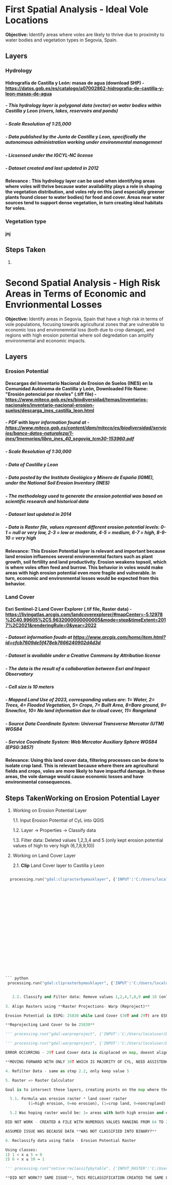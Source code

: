 # **First Spatial Analysis** - Ideal Vole Locations
**Objective:** Identify areas where voles are likely to thrive due to proximity to water bodies and vegetation types in Segovia, Spain.

## Layers

### Hydrology
  #### Hidrografía de Castilla y León: masas de agua (download SHP) - https://datos.gob.es/es/catalogo/a07002862-hidrografia-de-castilla-y-leon-masas-de-agua
##### - This hydrology layer is polygonal data (vector) on water bodies within Castilla y Leon (rivers, lakes, reservoirs and ponds)
##### - Scale Resolution of 1:25,000
##### - Data published by the Junta de Castilla y Leon, specifically the autonomous administration working under environmental managemnet
##### - Licsensed under the IGCYL-NC license
##### - Dataset created and last updated in 2012
#### **Relevance** : This hydrology layer can be used when identifying areas where voles will thrive because water availability plays a role in shaping the vegetation distribution, and voles rely on this (and especially greener plants found closer to water bodies) for food and cover. Areas near water sources tend to support dense vegetation, in turn creating ideal habitats for voles. 


### Vegetation type
#### jnj


## Steps Taken
1. 

# **Second Spatial Analysis** - High Risk Areas in Terms of Economic and Envrionmental Losses
**Objective:** Identify areas in Segovia, Spain that have a high risk in terms of vole populations, focusing towards agricultural zones that are vulnerable to economic loss and environemntal loss (both due to crop damage), and regions with high erosion potential where soil degredation can amplify environmental and economic impacts. 

## Layers

### **Erosion Potential** 
  #### Descargas del Inventario Nacional de Erosion de Suelos (INES) en la Comunidad Autónoma de Castilla y León, Downloaded File Name: "Erosión potencial por niveles" (.tiff file) - https://www.miteco.gob.es/es/biodiversidad/temas/inventarios-nacionales/inventario-nacional-erosion-suelos/descarga_ines_castilla_leon.html 
##### - PDF with layer information found at - https://www.miteco.gob.es/content/dam/miteco/es/biodiversidad/servicios/banco-datos-naturaleza/1-ines/1memorias/libro_ines_40_segovia_tcm30-153960.pdf 
##### - Scale Resolution of 1:30,000
##### - Data of Castilla y Leon
##### - Data posted by the Instituto Geológico y Minero de España (IGME), under the National Soil Erosion Inventory (INES)
##### - The methodology used to generate the erosion potential was based on scientific research and historical data
##### - Dataset last updated in 2014
##### - Data is Raster file, values represent different erosion potential levels: 0-1 = null or very low, 2-3 = low or moderate, 4-5 = medium, 6-7 = high, 8-9-10 = very high
#### **Relevance**: This Erosion Potential layer is relevant and important because land erosion influences several environemntal factors such as plant growth, soil fertility and land productivity. Erosion weakens topsoil, which is where voles often feed and burrow. This behavior in voles would make areas with high erosion potential even more fragile and vulnerable. In turn, economic and environmental losses would be expected from this behavior. 


### **Land Cover**
  #### Esri Sentinel-2 Land Cover Explorer (.tif file, Raster data) - https://livingatlas.arcgis.com/landcoverexplorer/#mapCenter=-5.12978%2C40.99605%2C5.9632000000000005&mode=step&timeExtent=2017%2C2021&renderingRule=0&year=2022
##### - Dataset information foudn at https://www.arcgis.com/home/item.html?id=cfcb7609de5f478eb7666240902d4d3d 
##### - Dataset is available under a Creative Commons by Attribution license
##### - The data is the result of a collaboration between Esri and Impact Observatory
##### - Cell size is 10 meters
##### - Mapped Land Use of 2023, corresponding values are: 1= Water, 2= Trees, 4= Flooded Vegetation, 5= Crops, 7= Built Area, 8=Bare ground, 9= Snow/Ice, 10= No land information due to cloud cover, 11= Rangeland 
##### - Source Data Coordinate System: Universal Transverse Mercator (UTM) WGS84
##### - Service Coordinate System: Web Mercator Auxiliary Sphere WGS84 (EPSG:3857)
#### **Relevance**: Using this land cover data, filtering processes can be done to isolate crop land. This is relevant because where there are agricultural fields and crops, voles are more likely to have impactful damage. In these areas, the vole damage would cause economic losses and have environmental consequences. 

## Steps TakenWorking on Erosion Potential Layer

1. Working on Erosion Potential Layer
   
   1.1. Input Erosion Potential of CyL into QGIS
   
   1.2. Layer -> Properties -> Classify data
   
   1.3. Filter data: Deleted values 1,2,3,4 and 5 (only kept erosion potential values of high to very high (6,7,8,9,10))
   
2. Working on Land Cover Layer
   
   2.1. **Clip** Land Cover layer to Castilla y Leon
   
``` python

  processing.run("gdal:cliprasterbymasklayer", {'INPUT':'C:/Users/localuser/Documents/GIS data/land_cover_data/29T_20230101-20240101.tif','MASK':'C:/Users/localuser/Documents/GIS data/prov_cyl_recintos.gpkg|layername=prov_cyl_recintos','SOURCE_CRS':None,'TARGET_CRS':None,'TARGET_EXTENT':None,'NODATA':None,'ALPHA_BAND':False,'CROP_TO_CUTLINE':True,'KEEP_RESOLUTION':False,'SET_RESOLUTION':False,'X_RESOLUTION':None,'Y_RESOLUTION':None,'MULTITHREADING':False,'OPTIONS':'','DATA_TYPE':0,'EXTRA':'','OUTPUT':'C:/Users/localuser/Documents/GIS data/29T_landcover_CyL.tif'}) ```





















``` python
 processing.run("gdal:cliprasterbymasklayer", {'INPUT':'C:/Users/localuser/Documents/GIS data/land_cover_data/30T_20230101-20240101.tif','MASK':'C:/Users/localuser/Documents/GIS data/prov_cyl_recintos.gpkg|layername=prov_cyl_recintos','SOURCE_CRS':None,'TARGET_CRS':None,'TARGET_EXTENT':None,'NODATA':None,'ALPHA_BAND':False,'CROP_TO_CUTLINE':True,'KEEP_RESOLUTION':False,'SET_RESOLUTION':False,'X_RESOLUTION':None,'Y_RESOLUTION':None,'MULTITHREADING':False,'OPTIONS':'','DATA_TYPE':0,'EXTRA':'','OUTPUT':'C:/Users/localuser/Documents/GIS data/30T_landcover_CyL.tif'}) 


   2.2. Classify and Filter data: Remove values 1,2,4,7,8,9 and 10 (only keep value 5 of crop land)
  
3. Align Rasters using **Raster Projections- Warp (Reproject)**

Erosion Potential is ESPG: 25830 while Land Cover (30T and 29T) are ESPG: 32630

**Reprojecting Land Cover to be 25830**

''' processing.run("gdal:warpreproject", {'INPUT':'C:/Users/localuser/Documents/GIS data/30T_landcover_CyL.tif','SOURCE_CRS':QgsCoordinateReferenceSystem('EPSG:25830'),'TARGET_CRS':None,'RESAMPLING':0,'NODATA':None,'TARGET_RESOLUTION':None,'OPTIONS':'','DATA_TYPE':0,'TARGET_EXTENT':None,'TARGET_EXTENT_CRS':None,'MULTITHREADING':False,'EXTRA':'','OUTPUT':'C:/Users/localuser/Documents/GIS data/30T_landcover_ESPG25830.tif'}) '''

''' processing.run("gdal:warpreproject", {'INPUT':'C:/Users/localuser/Documents/GIS data/29T_landcover_CyL.tif','SOURCE_CRS':QgsCoordinateReferenceSystem('EPSG:25830'),'TARGET_CRS':None,'RESAMPLING':0,'NODATA':None,'TARGET_RESOLUTION':None,'OPTIONS':'','DATA_TYPE':0,'TARGET_EXTENT':None,'TARGET_EXTENT_CRS':None,'MULTITHREADING':False,'EXTRA':'','OUTPUT':'C:/Users/localuser/Documents/GIS data/29T_landcover_ESPG_25830.tif'}) '''

ERROR OCCURRING - 29T Land Cover data is displaced on map, doesnt align with the erosion potential coordinates and is no longer next to 30T

**MOVING FORWARD WITH ONLY 30T WHICH IS MAJORITY OF CYL, NEED ASSISTENCE TO FIND WHAT WENT WRONG AND THEN COMPLETE SAME UPCOMING STEPS WITH 29T**

4. Refilter Data - same as step 2.2, only keep value 5

5. Raster => Raster Calculator 

Goal is to intersect these layers, creating points on the map where the raster layers overlap 

  5.1. Formula was erosion raster * land cover raster 
          (1=high erosion, 0=no erosion), (1=crop land, 0=noncropland)

  5.2 Was hoping raster would be: 1= areas with both high erosion and crop land, 0 = other areas 

DID NOT WORK - CREATED A FILE WITH NUMEROUS VALUES RANGING FROM 64 TO 2871? AREAS ARE SHADED AND NOT SPECIFICALLY OVERLAPPED?

ASSUMED ISSUE WAS BECAUSE DATA **WAS NOT CLASSIFIED INTO BINARY?**

6. Reclassify data using Table - Erosion Potential Raster

Using classes:
1) 1 < x ≤ 5 → 0
2) 6 < x ≤ 10 → 1

''' processing.run("native:reclassifybytable", {'INPUT_RASTER':'C:/Users/localuser/Documents/GIS data/overlap_30T_EroPot_2.tif','RASTER_BAND':1,'TABLE':['1','5','0','6','10','1'],'NO_DATA':-9999,'RANGE_BOUNDARIES':0,'NODATA_FOR_MISSING':False,'DATA_TYPE':5,'OUTPUT':'C:/Users/localuser/Documents/GIS data/reclassified_EroPot.tif'}) '''

**DID NOT WORK?? SAME ISSUE**, THIS RECLASSIFICATION CREATED THE SAME LAYER THE PREVIOUS STEP CREATED, ALONG WITH THE SAME BAND VALUES RANGING FROM 64 TO 2871?






